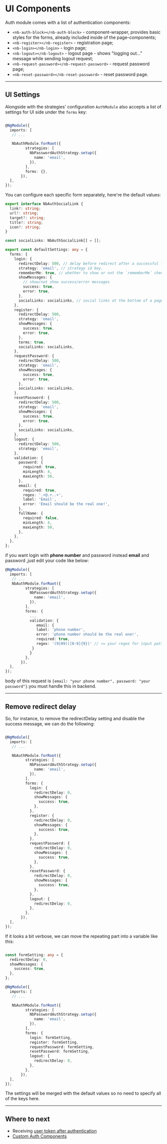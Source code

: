 # UI Components

Auth module comes with a list of authentication components:

- `<nb-auth-block></nb-auth-block>` - component-wrapper, provides basic styles for the forms, already included inside of the page-components;
- `<nb-register></nb-register>` - registration page;
- `<nb-login></nb-login>` - login page;
- `<nb-logout></nb-logout>` - logout page - shows "logging out..." message while sending logout request;
- `<nb-request-password></nb-request-password>` - request password page;
- `<nb-reset-password></nb-reset-password>` - reset password page.
<hr>

## UI Settings

Alongside with the strategies' configuration `AuthModule` also accepts a list of settings for UI side under the `forms` key:

```typescript

@NgModule({
  imports: [
   // ...

   NbAuthModule.forRoot({
         strategies: [
           NbPasswordAuthStrategy.setup({
             name: 'email',
           }),
         ],
         forms: {},
       }),
  ],
});

```

You can configure each specific form separately, here're the default values:

```typescript
export interface NbAuthSocialLink {
  link?: string;
  url?: string;
  target?: string;
  title?: string;
  icon?: string;
}

const socialLinks: NbAuthSocialLink[] = [];

export const defaultSettings: any = {
  forms: {
    login: {
      redirectDelay: 500, // delay before redirect after a successful login, while success message is shown to the user
      strategy: 'email', // strategy id key.
      rememberMe: true, // whether to show or not the `rememberMe` checkbox
      showMessages: {
        // show/not show success/error messages
        success: true,
        error: true,
      },
      socialLinks: socialLinks, // social links at the bottom of a page
    },
    register: {
      redirectDelay: 500,
      strategy: 'email',
      showMessages: {
        success: true,
        error: true,
      },
      terms: true,
      socialLinks: socialLinks,
    },
    requestPassword: {
      redirectDelay: 500,
      strategy: 'email',
      showMessages: {
        success: true,
        error: true,
      },
      socialLinks: socialLinks,
    },
    resetPassword: {
      redirectDelay: 500,
      strategy: 'email',
      showMessages: {
        success: true,
        error: true,
      },
      socialLinks: socialLinks,
    },
    logout: {
      redirectDelay: 500,
      strategy: 'email',
    },
    validation: {
      password: {
        required: true,
        minLength: 4,
        maxLength: 50,
      },
      email: {
        required: true,
        regex: '.+@.+..+',
        label: 'Email',
        error: 'Email should be the real one!',
      },
      fullName: {
        required: false,
        minLength: 4,
        maxLength: 50,
      },
    },
  },
};
```

if you want login with **phone number** and password instead **email** and password ,just edit your code like below:

```typescript
@NgModule({
  imports: [
   // ...
   NbAuthModule.forRoot({
         strategies: [
           NbPasswordAuthStrategy.setup({
             name: 'email',
           }),
         ],
         forms: {
           ...
           validation: {
              email: {
              label: 'phone number',
              error: 'phone number should be the real one!',
              required: true,
              regex: '(9|09)([0-9]{9})' // <= your regex for input pattern (validation of input)
            }
           }
         },
       }),
  ],
});
```

body of this request is `{email: "your phone number", password: "your password"}`.you must handle this in backend.

<hr>

## Remove redirect delay

So, for instance, to remove the redirectDelay setting and disable the success message, we can do the following:

```typescript

@NgModule({
  imports: [
   // ...

   NbAuthModule.forRoot({
         strategies: [
           NbPasswordAuthStrategy.setup({
             name: 'email',
           }),
         ],
         forms: {
           login: {
             redirectDelay: 0,
             showMessages: {
               success: true,
             },
           },
           register: {
             redirectDelay: 0,
             showMessages: {
               success: true,
             },
           },
           requestPassword: {
             redirectDelay: 0,
             showMessages: {
               success: true,
             },
           },
           resetPassword: {
             redirectDelay: 0,
             showMessages: {
               success: true,
             },
           },
           logout: {
             redirectDelay: 0,
           },
         },
       }),
  ],
});

```

If it looks a bit verbose, we can move the repeating part into a variable like this:

```typescript

const formSetting: any = {
  redirectDelay: 0,
  showMessages: {
    success: true,
  },
};

@NgModule({
  imports: [
   // ...

   NbAuthModule.forRoot({
         strategies: [
           NbPasswordAuthStrategy.setup({
             name: 'email',
           }),
         ],
         forms: {
           login: formSetting,
           register: formSetting,
           requestPassword: formSetting,
           resetPassword: formSetting,
           logout: {
             redirectDelay: 0,
           },
         },
       }),
  ],
});

```

The settings will be merged with the default values so no need to specify all of the keys here.

<hr>

## Where to next

- Receiving [user token after authentication](docs/auth/getting-user-token)
- [Custom Auth Components](docs/auth/custom-auth-components)

